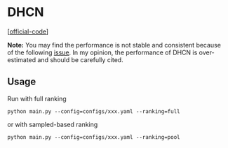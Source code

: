 


# DHCN

[[official-code](https://github.com/xiaxin1998/DHCN)]


**Note:** You may find the performance is not stable and consistent because of the following [issue]( https://github.com/xiaxin1998/DHCN/issues/2). In my opinion, the performance of DHCN is over-estimated and should be carefully cited.


## Usage


Run with full ranking

    python main.py --config=configs/xxx.yaml --ranking=full

or with sampled-based ranking

    python main.py --config=configs/xxx.yaml --ranking=pool